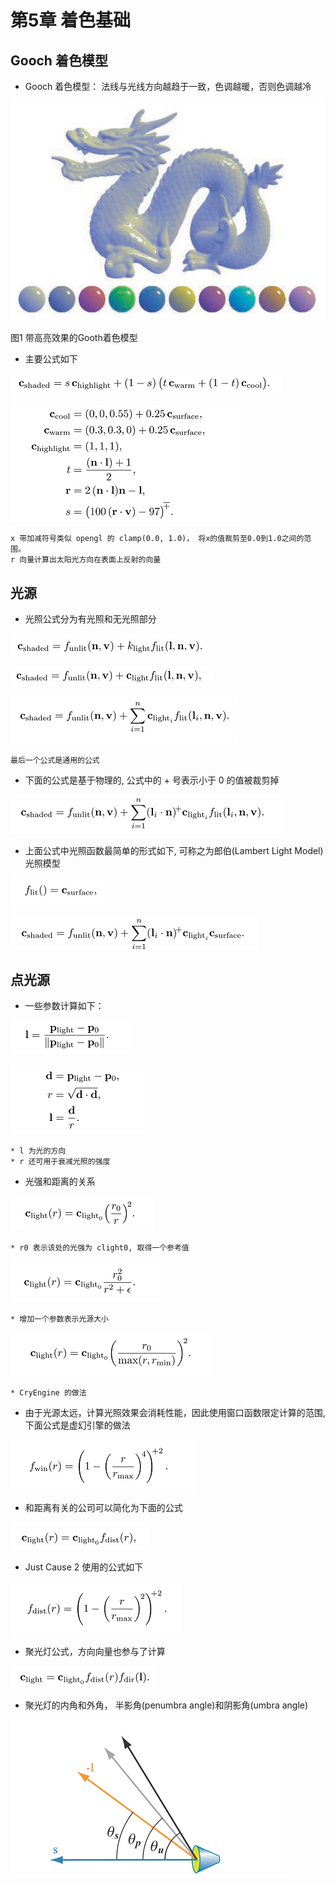 # 第5章 着色基础
## Gooch 着色模型
* Gooch 着色模型： 法线与光线方向越趋于一致，色调越暖，否则色调越冷

![](Media/DragonGoothShadingModel.png)

图1 带高亮效果的Gooth着色模型
* 主要公式如下

![](Media/Equation_05_01.png)

![](Media/Equation_05_02.png)

    x 带加减符号类似 opengl 的 clamp(0.0, 1.0)， 将x的值裁剪至0.0到1.0之间的范围。
    r 向量计算出太阳光方向在表面上反射的向量

## 光源
* 光照公式分为有光照和无光照部分

![](Media/Equation_05_03.png)

![](Media/Equation_05_04.png)

![](Media/Equation_05_05.png)

    最后一个公式是通用的公式

* 下面的公式是基于物理的, 公式中的 + 号表示小于 0 的值被裁剪掉

![](Media/Equation_05_06.png)

* 上面公式中光照函数最简单的形式如下, 可称之为郎伯(Lambert Light Model)光照模型

![](Media/Equation_05_07.png)

![](Media/Equation_05_08.png)

## 点光源
* 一些参数计算如下：

![](Media/Equation_05_09.png)

![](Media/Equation_05_10.png)
    
    * l 为光的方向
    * r 还可用于衰减光照的强度
* 光强和距离的关系

![](Media/Equation_05_11.png)

    * r0 表示该处的光强为 clight0, 取得一个参考值

![](Media/Equation_05_12.png)

    * 增加一个参数表示光源大小

![](Media/Equation_05_13.png)

    * CryEngine 的做法

* 由于光源太远，计算光照效果会消耗性能，因此使用窗口函数限定计算的范围,下面公式是虚幻引擎的做法

![](Media/Equation_05_14.png)

* 和距离有关的公司可以简化为下面的公式

![](Media/Equation_05_15.png)

* Just Cause 2 使用的公式如下

![](Media/Equation_05_16.png)

* 聚光灯公式，方向向量也参与了计算

![](Media/Equation_05_17.png)

* 聚光灯的内角和外角， 半影角(penumbra angle)和阴影角(umbra angle)

![](Media/Figure_05_02.png)